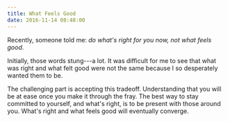 ```yaml
---
title: What Feels Good
date: 2016-11-14 08:48:00
---
```


Recently, someone told me: *do what's right for you now, not what feels good*.

Initially, those words stung---a lot. It was difficult for me to see that what was right and what felt good were not the same because I so desperately wanted them to be.

The challenging part is accepting this tradeoff. Understanding that you will be at ease once you make it through the fray. The best way to stay committed to yourself, and what's right, is to be present with those around you. What's right and what feels good will eventually converge.
